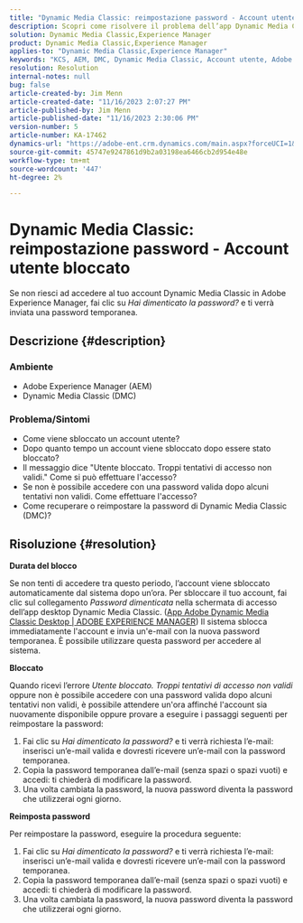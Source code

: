 ```yaml
---
title: "Dynamic Media Classic: reimpostazione password - Account utente bloccato"
description: Scopri come risolvere il problema dell’app Dynamic Media Classic in Adobe Experience Manager, che impedisce l’accesso, dispone di un account utente bloccato e richiede la reimpostazione della password.
solution: Dynamic Media Classic,Experience Manager
product: Dynamic Media Classic,Experience Manager
applies-to: "Dynamic Media Classic,Experience Manager"
keywords: "KCS, AEM, DMC, Dynamic Media Classic, Account utente, Adobe Experience Manager, Risoluzione dei problemi, password temporanea, bloccata"
resolution: Resolution
internal-notes: null
bug: false
article-created-by: Jim Menn
article-created-date: "11/16/2023 2:07:27 PM"
article-published-by: Jim Menn
article-published-date: "11/16/2023 2:30:06 PM"
version-number: 5
article-number: KA-17462
dynamics-url: "https://adobe-ent.crm.dynamics.com/main.aspx?forceUCI=1&pagetype=entityrecord&etn=knowledgearticle&id=813f0873-8984-ee11-8179-6045bd006268"
source-git-commit: 45747e9247861d9b2a03198ea6466cb2d954e48e
workflow-type: tm+mt
source-wordcount: '447'
ht-degree: 2%

---
```


# Dynamic Media Classic: reimpostazione password - Account utente bloccato


Se non riesci ad accedere al tuo account Dynamic Media Classic in Adobe Experience Manager, fai clic su *Hai dimenticato la password?* e ti verrà inviata una password temporanea.

## Descrizione {#description}


### <b>Ambiente</b>

- Adobe Experience Manager (AEM)
- Dynamic Media Classic (DMC)




### <b>Problema/Sintomi</b>

- Come viene sbloccato un account utente?
- Dopo quanto tempo un account viene sbloccato dopo essere stato bloccato?
- Il messaggio dice &quot;Utente bloccato. Troppi tentativi di accesso non validi.&quot; Come si può effettuare l&#39;accesso?
- Se non è possibile accedere con una password valida dopo alcuni tentativi non validi. Come effettuare l&#39;accesso?
- Come recuperare o reimpostare la password di Dynamic Media Classic (DMC)?



## Risoluzione {#resolution}


<b>Durata del blocco</b>

Se non tenti di accedere tra questo periodo, l’account viene sbloccato automaticamente dal sistema dopo un’ora. Per sbloccare il tuo account, fai clic sul collegamento *Password dimenticata* nella schermata di accesso dell’app desktop Dynamic Media Classic. ([App Adobe Dynamic Media Classic Desktop | ADOBE EXPERIENCE MANAGER](https://experienceleague.adobe.com/docs/dynamic-media-classic/using/new-ui-2020.html?lang=en)) Il sistema sblocca immediatamente l&#39;account e invia un&#39;e-mail con la nuova password temporanea. È possibile utilizzare questa password per accedere al sistema.



<b>Bloccato</b>

Quando ricevi l’errore *Utente bloccato. Troppi tentativi di accesso non validi* oppure non è possibile accedere con una password valida dopo alcuni tentativi non validi, è possibile attendere un&#39;ora affinché l&#39;account sia nuovamente disponibile oppure provare a eseguire i passaggi seguenti per reimpostare la password:

1. Fai clic su *Hai dimenticato la password?* e ti verrà richiesta l’e-mail: inserisci un’e-mail valida e dovresti ricevere un’e-mail con la password temporanea.
2. Copia la password temporanea dall’e-mail (senza spazi o spazi vuoti) e accedi: ti chiederà di modificare la password.
3. Una volta cambiata la password, la nuova password diventa la password che utilizzerai ogni giorno.


<b>Reimposta password</b>

Per reimpostare la password, eseguire la procedura seguente:

1. Fai clic su *Hai dimenticato la password?* e ti verrà richiesta l’e-mail: inserisci un’e-mail valida e dovresti ricevere un’e-mail con la password temporanea.
2. Copia la password temporanea dall’e-mail (senza spazi o spazi vuoti) e accedi: ti chiederà di modificare la password.
3. Una volta cambiata la password, la nuova password diventa la password che utilizzerai ogni giorno.

